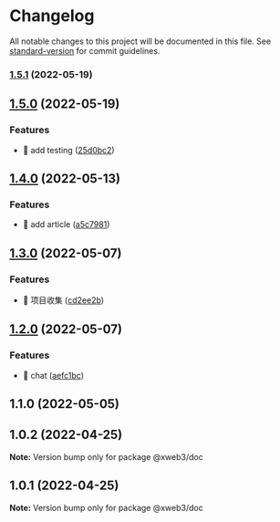 # Changelog

All notable changes to this project will be documented in this file. See [standard-version](https://github.com/conventional-changelog/standard-version) for commit guidelines.

### [1.5.1](https://github.com/xweb3/web3/compare/v1.5.0...v1.5.1) (2022-05-19)

## [1.5.0](https://github.com/xweb3/web3/compare/v1.4.0...v1.5.0) (2022-05-19)


### Features

* 🎸 add testing ([25d0bc2](https://github.com/xweb3/web3/commit/25d0bc293bc7e143a5d779396a73bf9284a7d14f))

## [1.4.0](https://github.com/xweb3/web3/compare/v1.3.0...v1.4.0) (2022-05-13)


### Features

* 🎸 add article ([a5c7981](https://github.com/xweb3/web3/commit/a5c798127a7da2cba998754628302e7ab434ec2e))

## [1.3.0](https://github.com/xweb3/web3/compare/v1.2.0...v1.3.0) (2022-05-07)


### Features

* 🎸 项目收集 ([cd2ee2b](https://github.com/xweb3/web3/commit/cd2ee2b93aa0c22123848f2ad691d8ba172a82a3))

## [1.2.0](https://github.com/xweb3/web3/compare/v1.1.0...v1.2.0) (2022-05-07)


### Features

* 🎸 chat ([aefc1bc](https://github.com/xweb3/web3/commit/aefc1bcea8691093c83710652b708cd91a1b4dbd))

## 1.1.0 (2022-05-05)

## 1.0.2 (2022-04-25)

**Note:** Version bump only for package @xweb3/doc





## 1.0.1 (2022-04-25)

**Note:** Version bump only for package @xweb3/doc
